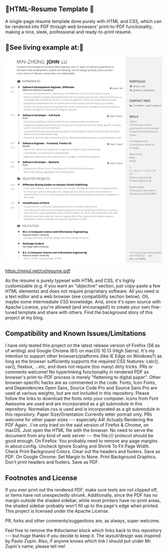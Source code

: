 ## 📑HTML-Resume Template 📑

A single-page résumé template done purely with HTML and CSS, which can be rendered into PDF through web browsers' print-to-PDF functionality, making a nice, sleek, professional and ready-to-print résumé. 
## 🔭See living example at:🔭


[![resume](https://raw.githubusercontent.com/ashishsiot/html-resume/master/demo.png)](https://mnjul.net/cv/resume.pdf)

https://mnjul.net/cv/resume.pdf

As the résumé is purely typeset with HTML and CSS, it's highly customizable (e.g. if you want an "objective" section, just copy-paste a few HTML elements) and does not require proprietary software. All you need is a text editor and a web browser (see compatibility section below). Oh, maybe some intermediate CSS knowledge. And, since it's open source with Apache License, you're allowed (and encouraged!) to create your own fine-tuned template and share with others.
Find the background story of this project at my blog.

## Compatibility and Known Issues/Limitations
I have only tested this project on the latest release version of Firefox (56 as of writing) and Google Chrome (61) on macOS 10.13 (High Sierra).
It's my intention to support other browsers/platforms (like IE Edge on Windows?) as long as the browser sufficiently supports the required CSS features: calc(), var(), flexbox, ...etc, and does not require (too many) dirty tricks. PRs or comments welcome!
No hyperlinking functionality in rendered PDF as browser's print-to-PDF process is merely "flattening to digital paper".
Other browser-specific hacks are as commented in the code.
Fonts, Icon Fonts, and Dependencies
Open Sans, Source Code Pro and Source Sans Pro are used at various weights, but are not included in this repository. Please follow the links to download the fonts onto your computer.
Icons from Font Awesome are used and are incorporated as a git submodule in this repository.
Normalize.css is used and is incorporated as a git submodule in this repository.
Paper Size/Orientation
Currently letter portrait only. PRs welcome for other paper sizes --- especially A4!
Actually Rendering the PDF
Again...I've only tried on the said version of Firefox & Chrome, on macOS.
Just open the HTML file with the browser. No need to serve the document from any kind of web server --- the file:/// protocol should be good enough.
On Firefox:
You probably need to remove any page margins in about:config.
Uncheck Ignore Scaling and Shrink To Fit Page Width.
Check Print Background Colors.
Clear out the headers and footers.
Save as PDF.
On Google Chrome:
Set Margin to None.
Print Background Graphics.
Don't print headers and footers.
Save as PDF.

## Footnotes and License

If you ever print out the rendered PDF, make sure texts are not clipped off, or items have not unexpectedly shrunk. Additionally, since the PDF has no margin outside the shaded sidebar, while most printers have no-print areas, the shaded sidebar probably won't fill up to the page's edge when printed.
This project is licensed under the Apache License.

PR, forks and other comments/suggestions are, as always, super welcome.

Feel free to remove the #disclaimer block which links back to this repository --- but huge thanks if you decide to keep it.
The layout/design was inspired by Paolo Zupin. Also, if anyone knows which link I should put under Mr. Zupin's name, please tell me!

